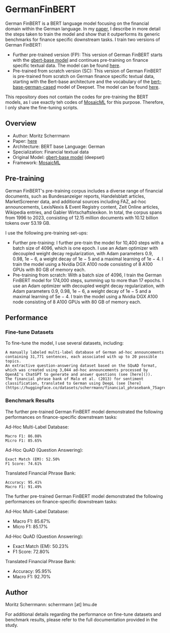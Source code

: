 # GermanFinBERT

German FinBERT is a BERT language model focusing on the financial domain within the German language. In my [paper](https://arxiv.org/pdf/2311.08793.pdf), I describe in more detail the steps taken to train the model and show that it outperforms its generic benchmarks for finance specific downstream tasks. I train two versions of German FinBERT:
- Further pre-trained version (FP):
  This version of German FinBERT starts with the [gbert-base model](https://huggingface.co/deepset/gbert-base) and continues pre-training on finance specific textual data. The model can be found [here](https://huggingface.co/scherrmann/GermanFinBert_FP).
- Pre-trained from scratch version (SC):
  This version of German FinBERT is pre-trained from scratch on German finance specific textual data, starting with the Bert-base architecture and the vocabulary of the [bert-base-german-cased](https://huggingface.co/bert-base-german-cased) model of Deepset. The model can be found [here](https://huggingface.co/scherrmann/GermanFinBert_SC).

This repository does not contain the codes for pre-training the BERT models, as I use exactly teh codes of [MosaicML](https://github.com/mosaicml/examples/tree/main/examples/benchmarks/bert) for this purpose. Therefore, I only share the fine-tuning  scripts.

  
## Overview

- Author: Moritz Scherrmann
- Paper: [here](https://arxiv.org/pdf/2311.08793.pdf)
- Architecture: BERT base Language: German
- Specialization: Financial textual data
- Original Model: [gbert-base model](https://huggingface.co/deepset/gbert-base) (deepset)
- Framework: [MosaicML](https://github.com/mosaicml/examples/tree/main/examples/benchmarks/bert)
  
## Pre-training

German FinBERT's pre-training corpus includes a diverse range of financial documents, such as Bundesanzeiger reports, Handelsblatt articles, MarketScreener data, and additional sources including FAZ, ad-hoc announcements, LexisNexis & Event Registry content, Zeit Online articles, Wikipedia entries, and Gabler Wirtschaftslexikon. In total, the corpus spans from 1996 to 2023, consisting of 12.15 million documents with 10.12 billion tokens over 53.19 GB.

I use the following pre-training set-ups:
- Further pre-training:
  I further pre-train the model for 10,400 steps with a batch size of 4096, which is one epoch. I use an Adam optimizer with decoupled weight decay regularization, with Adam parameters 0.9, 0.98, 1e − 6, a weight decay of 1e − 5 and a maximal learning of 1e − 4. I train the model using a Nvidia DGX A100 node consisting of 8 A100 GPUs with 80 GB of memory each.
- Pre-training from scratch:
  With a batch size of 4096, I train the German FinBERT model for 174,000 steps, summing up to more than 17 epochs. I use an Adam optimizer with decoupled weight decay regularization, with Adam parameters 0.9, 0.98, 1e − 6, a weight decay of 1e − 5 and a maximal learning of 5e − 4. I train the model using a Nvidia DGX A100 node consisting of 8 A100 GPUs with 80 GB of memory each.  

## Performance
### Fine-tune Datasets

To fine-tune the model, I use several datasets, including:

    A manually labeled multi-label database of German ad-hoc announcements containing 31,771 sentences, each associated with up to 20 possible topics.
    An extractive question-answering dataset based on the SQuAD format, which was created using 3,044 ad-hoc announcements processed by OpenAI's ChatGPT to generate and answer questions (see [here]()).
    The financial phrase bank of Malo et al. (2013) for sentiment classification, translated to German using DeepL (see [here](https://huggingface.co/datasets/scherrmann/financial_phrasebank_75agree_german)).

### Benchmark Results

The further pre-trained German FinBERT model demonstrated the following performances on finance-specific downstream tasks:

Ad-Hoc Multi-Label Database:

    Macro F1: 86.08%
    Micro F1: 85.65%

Ad-Hoc QuAD (Question Answering):

    Exact Match (EM): 52.50%
    F1 Score: 74.61%

Translated Financial Phrase Bank:

    Accuracy: 95.41%
    Macro F1: 91.49%

The further pre-trained German FinBERT model demonstrated the following performances on finance-specific downstream tasks:

Ad-Hoc Multi-Label Database:
- Macro F1: 85.67%
- Micro F1: 85.17%

Ad-Hoc QuAD (Question Answering):
- Exact Match (EM): 50.23%
- F1 Score: 72.80%

Translated Financial Phrase Bank:
- Accuracy: 95.95%
- Macro F1: 92.70%

## Author

Moritz Scherrmann: scherrmann [at] lmu.de

For additional details regarding the performance on fine-tune datasets and benchmark results, please refer to the full documentation provided in the study.

